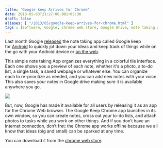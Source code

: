 ```yaml
---
title: 'Google keep Arrives for Chrome'
date: 2013-05-03T21:27:00.001+05:30
draft: false
aliases: [ "/2013/05/google-keep-arrives-for-chrome.html" ]
tags : [Software, Google, chrome web store, Google Drive, note taking app, chrome, keep]
---
```


Last month Google [released](https://googledrive.blogspot.com/2013/03/google-keepsave-whats-on-your-mind.html) the note taking app called Google keep for [Android](httpss://play.google.com/store/apps/details?id=com.google.android.keep&hl=en) to quickly jot down your ideas and keep track of things while on the go with your Android device or [on the web](https://drive.google.com/keep).  
  

  
This simple note taking App organizes everything in a colorful tile interface. Each one shows you a preview of each note, whether it's a photo, a to-do list, a single task, a saved webpage or whatever else. You can organize each to re-prioritize as needed, and you can add new notes with your voice. This also saves your notes in Google drive making sure it is available anywhere you go.  
  

[![](https://2.bp.blogspot.com/-AqYG--HpwHs/UYPcf4ZkBII/AAAAAAAABOI/NFVqDbQRVlw/s320/Keep+screenshot+1.png)](https://2.bp.blogspot.com/-AqYG--HpwHs/UYPcf4ZkBII/AAAAAAAABOI/NFVqDbQRVlw/s1600/Keep+screenshot+1.png)

  
But, now, Google has made it available for all users by releasing it as an app for the Chrome Web browser. The Google Keep Chrome app launches in its own window, so you can create notes, cross out your to-do lists, and attach photos to tasks while you work on other things. And if you don’t have an internet connection, don’t fret: the Chrome app works offline because we all know that ideas (big and small) can be sparked at any time.  
  
You can download it from the [chrome web store](httpss://chrome.google.com/webstore/detail/google-keep/hmjkmjkepdijhoojdojkdfohbdgmmhki).
